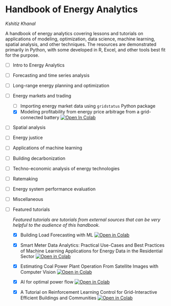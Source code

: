 # Handbook of Energy Analytics

*Kshitiz Khanal*

A handbook of energy analytics covering lessons and tutorials on applications of modeling, optimization, data science, machine learning, spatial analysis, and other techniques. The resources are demonstrated primarily in Python, with some developed in R, Excel, and other tools best fit for the purpose.

- [ ] Intro to Energy Analytics
- [ ] Forecasting and time series analysis
- [ ] Long-range energy planning and optimization
- [ ] Energy markets and trading
  - [ ] Importing energy market data using `gridstatus` Python package
  - [X] Modeling profitability from energy price arbitrage from a grid-connected battery [![Open In Colab](https://colab.research.google.com/assets/colab-badge.svg)](https://colab.research.google.com/drive/1eQcjrKt2Bs9y_go6MtiwrFV8V39GGxag?usp=sharing)
- [ ] Spatial analysis
- [ ] Energy justice
- [ ] Applications of machine learning
- [ ] Building decarbonization
- [ ] Techno-economic analysis of energy technologies
- [ ] Ratemaking
- [ ] Energy system performance evaluation
- [ ] Miscellaneous
- [ ] Featured tutorials
      
  *Featured tutorials are tutorials from external sources that can be very helpful to the audience of this handbook.*

  - [X] Building Load Forecasting with ML [![Open in Colab](https://colab.research.google.com/assets/colab-badge.svg)](https://colab.research.google.com/drive/1ZWpJY03xLIsUrlOzgTNHemKyLatMgKrp?usp=sharing#scrollTo=wopp4LoYKsT)
  - [X] Smart Meter Data Analytics: Practical Use-Cases and Best Practices of Machine Learning Applications for Energy Data in the Residential Sector [![Open in Colab](https://colab.research.google.com/assets/colab-badge.svg)](https://colab.research.google.com/drive/1ZWpJY03xLIsUrlOzgTNHemKyLatMgKrp?usp=sharing)
  - [X] Estimating Coal Power Plant Operation From Satellite Images with Computer Vision [![Open in Colab](https://colab.research.google.com/assets/colab-badge.svg)](https://colab.research.google.com/drive/1bkOTSrVKMaxsG938R_TFawiOyAvajnSl?usp=sharing)
  - [X] AI for optimal power flow [![Open in Colab](https://colab.research.google.com/assets/colab-badge.svg)](https://colab.research.google.com/drive/1hr9ON0CIoY18QM1PVP1ePBm1qbyq0ml7?usp=drive_link)
  - [X] A Tutorial on Reinforcement Learning Control for Grid-Interactive Efficient Buildings and Communities [![Open in Colab](https://colab.research.google.com/assets/colab-badge.svg)](https://colab.research.google.com/drive/1rZn6qLEIHMlu2iwNl1jKqvcEet8lS33A#scrollTo=13i7KQ9t-CV8)


      

